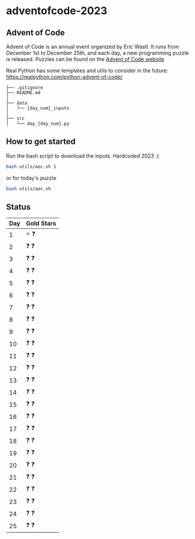 # adventofcode-2023

## Advent of Code

Advent of Code is an annual event organized by Eric Wastl. It runs from December 1st to December 25th, and each day, a new programming puzzle is released. Puzzles can be found on the [Advent of Code website](https://adventofcode.com/)

Real Python has some templates and utils to consider in the future: https://realpython.com/python-advent-of-code/

```
├── .gitignore                
├── README.md                 
│
├── data
│   └── {day_num}_inputs
│
├── src                     
│   └── day_{day_num}.py
```
## How to get started

Run the bash script to download the inputs. Hardcoded 2023 :(

```bash
bash utils/aoc.sh 1
```

or for today's puzzle

```bash
bash utils/aoc.sh
```

## Status 

| Day | Gold Stars | 
|-|-|
| 1  | :star:     :question: |
| 2  | :question: :question: |
| 3  | :question: :question: |
| 4  | :question: :question: |
| 5  | :question: :question: |
| 6  | :question: :question: |
| 7  | :question: :question: |
| 8  | :question: :question: |
| 9  | :question: :question: |
| 10 | :question: :question: |
| 11 | :question: :question: |
| 12 | :question: :question: |
| 13 | :question: :question: |
| 14 | :question: :question: |
| 15 | :question: :question: |
| 16 | :question: :question: |
| 17 | :question: :question: |
| 18 | :question: :question: |
| 19 | :question: :question: |
| 20 | :question: :question: |
| 21 | :question: :question: |
| 22 | :question: :question: |
| 23 | :question: :question: |
| 24 | :question: :question: |
| 25 | :question: :question: |
